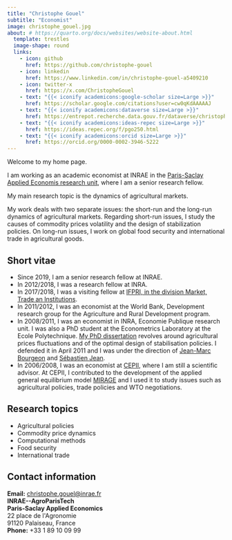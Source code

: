```yaml
---
title: "Christophe Gouel"
subtitle: "Economist"
image: christophe_gouel.jpg
about: # https://quarto.org/docs/websites/website-about.html
  template: trestles
  image-shape: round
  links:
    - icon: github
      href: https://github.com/christophe-gouel
    - icon: linkedin
      href: https://www.linkedin.com/in/christophe-gouel-a5409210
    - icon: twitter-x
      href: https://x.com/ChristopheGouel
    - text: "{{< iconify academicons:google-scholar size=Large >}}"
      href: https://scholar.google.com/citations?user=cw0qKdAAAAAJ
    - text: "{{< iconify academicons:dataverse size=Large >}}"
      href: https://entrepot.recherche.data.gouv.fr/dataverse/christophe-gouel
    - text: "{{< iconify academicons:ideas-repec size=Large >}}"
      href: https://ideas.repec.org/f/pgo250.html
    - text: "{{< iconify academicons:orcid size=Large >}}"
      href: https://orcid.org/0000-0002-3946-5222
---
```


Welcome to my home page.

I am working as an academic economist at INRAE in the [Paris-Saclay Applied Economis research unit](https://psae-saclay.fr/en/), where I am a senior research fellow.

My main research topic is the dynamics of agricultural markets.

My work deals with two separate issues: the short-run and the long-run dynamics of agricultural markets. Regarding short-run issues, I study the causes of commodity prices volatility and the design of stabilization policies. On long-run issues, I work on global food security and international trade in agricultural goods.

## Short vitae

- Since 2019, I am a senior research fellow at INRAE.
- In 2012/2018, I was a research fellow at INRA.
- In 2017/2018, I was a visiting fellow at [IFPRI, in the division Market, Trade an Institutions](https://www.ifpri.org/division/markets-trade-and-institutions-mtid).
- In 2011/2012, I was an economist at the World Bank, Development research group for the Agriculture and Rural Development program.
- In 2008/2011, I was an economist in INRA, Economie Publique research unit. I was also a PhD student at the Econometrics Laboratory at the Ecole Polytechnique. [My PhD dissertation](https://pastel.archives-ouvertes.fr/pastel-00584922/) revolves around agricultural prices fluctuations and of the optimal design of stabilisation policies. I defended it in April 2011 and I was under the direction of [Jean-Marc Bourgeon](https://sites.google.com/site/jeanmarcbourgeoneconomics/) and [Sébastien Jean](http://sebastien.jean.eco.free.fr/).
- In 2006/2008, I was an economist at [CEPII](https://www.cepii.fr/CEPII/en/welcome.asp), where I am still a scientific advisor. At CEPII, I contributed to the development of the applied general equilibrium model [MIRAGE](https://mirage-model.eu) and I used it to study issues such as agricultural policies, trade policies and WTO negotiations.

## Research topics

- Agricultural policies
- Commodity price dynamics
- Computational methods
- Food security
- International trade

## Contact information

**Email:** <christophe.gouel@inrae.fr>\
**INRAE--AgroParisTech**\
**Paris-Saclay Applied Economics**\
22 place de l\'Agronomie\
91120 Palaiseau, France\
**Phone:** +33 1 89 10 09 99
